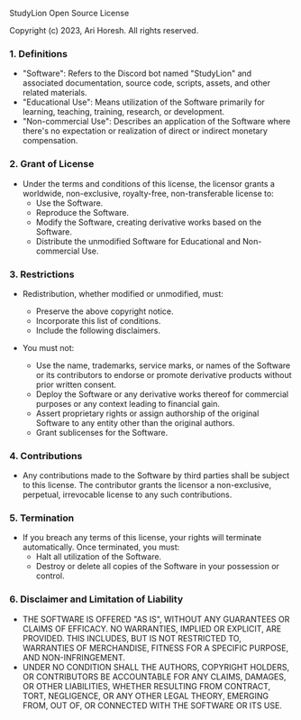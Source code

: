 StudyLion Open Source License

Copyright (c) 2023, Ari Horesh. All rights reserved.

### 1. Definitions

- "Software": Refers to the Discord bot named "StudyLion" and associated documentation, source code, scripts, assets, and other related materials.
- "Educational Use": Means utilization of the Software primarily for learning, teaching, training, research, or development.
- "Non-commercial Use": Describes an application of the Software where there's no expectation or realization of direct or indirect monetary compensation.

### 2. Grant of License

- Under the terms and conditions of this license, the licensor grants a worldwide, non-exclusive, royalty-free, non-transferable license to:
  - Use the Software.
  - Reproduce the Software.
  - Modify the Software, creating derivative works based on the Software.
  - Distribute the unmodified Software for Educational and Non-commercial Use.

### 3. Restrictions

- Redistribution, whether modified or unmodified, must:
  - Preserve the above copyright notice.
  - Incorporate this list of conditions.
  - Include the following disclaimers.
  
- You must not:
  - Use the name, trademarks, service marks, or names of the Software or its contributors to endorse or promote derivative products without prior written consent.
  - Deploy the Software or any derivative works thereof for commercial purposes or any context leading to financial gain.
  - Assert proprietary rights or assign authorship of the original Software to any entity other than the original authors.
  - Grant sublicenses for the Software.

### 4. Contributions

- Any contributions made to the Software by third parties shall be subject to this license. The contributor grants the licensor a non-exclusive, perpetual, irrevocable license to any such contributions.

### 5. Termination

- If you breach any terms of this license, your rights will terminate automatically. Once terminated, you must:
  - Halt all utilization of the Software.
  - Destroy or delete all copies of the Software in your possession or control.

### 6. Disclaimer and Limitation of Liability

- THE SOFTWARE IS OFFERED "AS IS", WITHOUT ANY GUARANTEES OR CLAIMS OF EFFICACY. NO WARRANTIES, IMPLIED OR EXPLICIT, ARE PROVIDED. THIS INCLUDES, BUT IS NOT RESTRICTED TO, WARRANTIES OF MERCHANDISE, FITNESS FOR A SPECIFIC PURPOSE, AND NON-INFRINGEMENT.
- UNDER NO CONDITION SHALL THE AUTHORS, COPYRIGHT HOLDERS, OR CONTRIBUTORS BE ACCOUNTABLE FOR ANY CLAIMS, DAMAGES, OR OTHER LIABILITIES, WHETHER RESULTING FROM CONTRACT, TORT, NEGLIGENCE, OR ANY OTHER LEGAL THEORY, EMERGING FROM, OUT OF, OR CONNECTED WITH THE SOFTWARE OR ITS USE.
